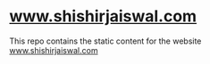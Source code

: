 # www.shishirjaiswal.com
This repo contains the static content for the website www.shishirjaiswal.com
